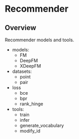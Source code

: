 # Recommender
   
## Overview

Recommender models and tools.

* models: 
  * FM
  * DeepFM
  * XDeepFM
* datasets:
  * point
  * pair
* loss
  * bce
  * bpr
  * rank_hinge   
* tools: 
  * train
  * infer
  * generate_vocabulary
  * modify_id 